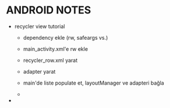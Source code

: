 # ANDROID NOTES

- recycler view tutorial
  - dependency ekle (rw, safeargs vs.)
  - main_activity.xml'e rw ekle
  - recycler_row.xml yarat
  - adapter yarat
  - main'de liste populate et, layoutManager ve adapteri bağla

  -

-
